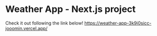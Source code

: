 # Weather App - Next.js project

Check it out following the link below!
https://weather-app-3k9i0sicc-jooomin.vercel.app/